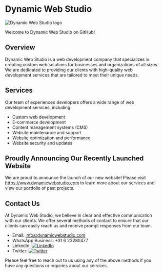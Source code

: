 # Dynamic Web Studio

![Dynamic Web Studio logo](https://media.licdn.com/dms/image/C4E0BAQH6w8-OCcHERA/company-logo_200_200/0/1677086603305?e=1691625600&v=beta&t=iFU8051XgugQh3PZABSBOe1AKTBObv20jOIZdUWVeic)


Welcome to Dynamic Web Studio on GitHub!

## Overview

Dynamic Web Studio is a web development company that specializes in creating custom web solutions for businesses and organizations of all sizes. We are dedicated to providing our clients with high-quality web development services that are tailored to meet their unique needs.

## Services

Our team of experienced developers offers a wide range of web development services, including:

- Custom web development
- E-commerce development
- Content management systems (CMS)
- Website maintenance and support
- Website optimization and performance
- Website security and updates

## Proudly Announcing Our Recently Launched Website

We are proud to announce the launch of our new website! Please visit https://www.dynamicwebstudio.com to learn more about our services and view our portfolio of past projects.

## Contact Us

At Dynamic Web Studio, we believe in clear and effective communication with our clients. We offer several methods of contact to ensure that our clients can easily reach us and receive prompt responses from our team.

- Email: info@dynamicwebstudio.com
- WhatsApp Business: +31 6 23280477
- LinkedIn: [![LinkedIn](https://img.shields.io/badge/LinkedIn-blue?style=flat&logo=linkedin&labelColor=blue)](https://www.linkedin.com/company/dynamic-web-studio/)
- Twitter: [![Twitter](https://img.shields.io/badge/Twitter-blue?style=flat&logo=twitter&labelColor=blue)](https://twitter.com/D_WebStudio)

Please feel free to reach out to us using any of the above methods if you have any questions or inquiries about our services.
